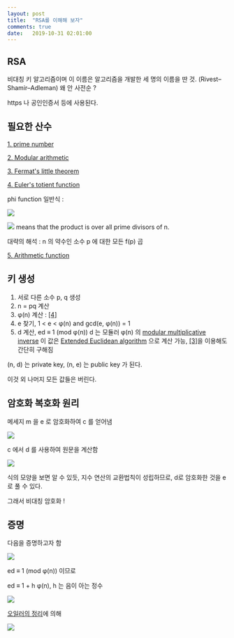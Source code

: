 ```yaml
---
layout: post
title:  "RSA를 이해해 보자"
comments: true
date:   2019-10-31 02:01:00
---
```



## RSA

비대칭 키 알고리즘이며 이 이름은 알고리즘을 개발한 세 명의 이름을 딴 것. (Rivest–Shamir–Adleman) 왜 안 사전순 ?

https 나 공인인증서 등에 사용된다.


## 필요한 산수

[1. prime number](https://en.wikipedia.org/wiki/Prime_number)

[2. Modular arithmetic](https://en.wikipedia.org/wiki/Modular_arithmetic)

[3. Fermat's little theorem](https://en.wikipedia.org/wiki/Fermat%27s_little_theorem)

[4. Euler's totient function](https://en.wikipedia.org/wiki/Euler%27s_totient_function)

phi function 일반식 :

![](https://wikimedia.org/api/rest_v1/media/math/render/svg/bb6b6388ded7d1e160a3bd82b60c5b593947088a)

![](https://wikimedia.org/api/rest_v1/media/math/render/svg/db9ca515a95b78400d283a268dc9cd2db92be3a6)
means that the product is over all prime divisors of n.

대략의 해석 : n 의 약수인 소수 p 에 대한 모든 f(p) 곱

[5. Arithmetic function](https://en.wikipedia.org/wiki/Arithmetic_function#Notation)


## 키 생성

1. 서로 다른 소수 p, q 생성
2. n = pq 계산
3. φ(n) 계산 : [[4]](https://en.wikipedia.org/wiki/Euler%27s_totient_function)
4. e 찾기, 1 < e < φ(n) and gcd(e, φ(n)) = 1
5. d 계산, ed ≡ 1 (mod φ(n))
   d 는 모듈러 φ(n) 의 [modular multiplicative inverse](https://en.wikipedia.org/wiki/Modular_multiplicative_inverse)
   이 값은 [Extended Euclidean algorithm](https://en.wikipedia.org/wiki/Extended_Euclidean_algorithm) 으로 계산 가능,
   [[3]](https://en.wikipedia.org/wiki/Fermat%27s_little_theorem)을 이용해도 간단히 구해짐
   

(n, d) 는 private key, (n, e) 는 public key 가 된다.

이것 외 나머지 모든 값들은 버린다.


## 암호화 복호화 원리

메세지 m 을 e 로 암호화하여 c 를 얻어냄

![](https://wikimedia.org/api/rest_v1/media/math/render/svg/fbfc70524a1ad983e6f3aac51226b9ca92fefb10)


c 에서 d 를 사용하여 원문을 계산함

![](https://wikimedia.org/api/rest_v1/media/math/render/svg/10227461ee5f4784484f082d744ba5b8c468668c)


식의 모양을 보면 알 수 있듯, 지수 연산의 교환법칙이 성립하므로, d로 암호화한 것을 e로 풀 수 있다.

그래서 비대칭 암호화 !


## 증명

다음을 증명하고자 함

![](https://wikimedia.org/api/rest_v1/media/math/render/svg/f72f4e12cb96fa6c740de9940360de534506b35e)

ed ≡ 1 (mod φ(n)) 이므로

ed ≡ 1 + h φ(n), h 는 음이 아는 정수

![](https://wikimedia.org/api/rest_v1/media/math/render/svg/577156a9d4b06941c54f394e1577b3356058916b)

[오일러의 정리](https://en.wikipedia.org/wiki/Euler%27s_theorem)에 의해

![](https://wikimedia.org/api/rest_v1/media/math/render/svg/7d7e379ba0635438a23bf9cc46cbe07080b94113)


